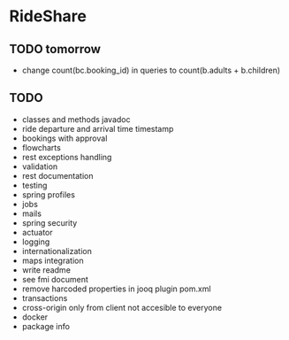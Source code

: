 # RideShare

## TODO tomorrow

- change count(bc.booking_id) in queries to count(b.adults + b.children)

## TODO

- classes and methods javadoc
- ride departure and arrival time timestamp
- bookings with approval
- flowcharts
- rest exceptions handling
- validation
- rest documentation
- testing
- spring profiles
- jobs
- mails
- spring security
- actuator
- logging
- internationalization
- maps integration
- write readme
- see fmi document
- remove harcoded properties in jooq plugin pom.xml
- transactions
- cross-origin only from client not accesible to everyone
- docker
- package info
